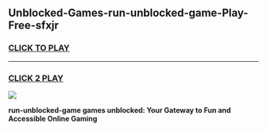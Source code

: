 
## Unblocked-Games-run-unblocked-game-Play-Free-sfxjr
<h3>
<a href="https://premium76.site?title=run-unblocked-game&ref=17A">CLICK TO PLAY</a></h3>
<hr>

<h3>
<a href="https://premium76.site?title=run-unblocked-game&ref=17A">CLICK 2 PLAY</a>
  
</h3>

<a href="https://premium76.site?title=run-unblocked-game&ref=17A"><img src="https://clearcache.store/games.png"></a>


**run-unblocked-game games unblocked: Your Gateway to Fun and Accessible Online Gaming**
